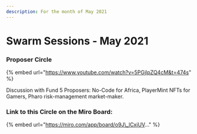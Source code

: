 ```yaml
---
description: For the month of May 2021
---
```


# Swarm Sessions - May 2021

### Proposer Circle

{% embed url="https://www.youtube.com/watch?v=5PGjlpZQ4cM&t=474s" %}

Discussion with Fund 5 Proposers: No-Code for Africa, PlayerMint NFTs for Gamers, Pharo risk-management market-maker. 

### Link to this Circle on the Miro Board:

{% embed url="https://miro.com/app/board/o9J\_lCxjUV..." %}







